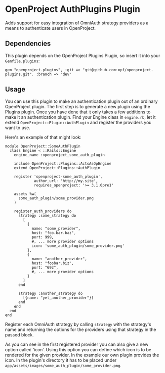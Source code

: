 # OpenProject AuthPlugins Plugin

Adds support for easy integration of OmniAuth strategy providers as a means to authenticate users in OpenProject.

## Dependencies

This plugin depends on the OpenProject Plugins Plugin, so insert it into your `Gemfile.plugins`:

    gem "openproject-plugins", :git => "git@github.com:opf/openproject-plugins.git", :branch => "dev"

## Usage

You can use this plugin to make an authentication plugin out of an ordinary OpenProject plugin.
The first step is to generate a new plugin using the Plugins plugin.
Once you have done that it only takes a few additions to make it an authentication plugin.
Find your Engine class in `engine.rb`, let it extend `OpenProject::Plugin::AuthPlugin` and register the providers you want to use.

Here's an example of that might look:

    module OpenProject::SomeAuthPlugin
      class Engine < ::Rails::Engine
        engine_name :openproject_some_auth_plugin

        include OpenProject::Plugins::ActsAsOpEngine
        extend OpenProject::Plugins::AuthPlugin

        register 'openproject-some_auth_plugin',
                 author_url: 'http://my.site',
                 requires_openproject: '>= 3.1.0pre1'

        assets %w(
          some_auth_plugin/some_provider.png
        )

        register_auth_providers do
          strategy :some_strategy do
            [
              {
                name: "some_provider",
                host: "foo.bar.baz",
                port: 999,
                #, ... more provider options
                icon: 'some_auth_plugin/some_provider.png'
              },
              {
                name: "another_provider",
                host: "foobar.biz",
                port: "692",
                #, ... more provider options
              }
            ]
          end

          strategy :another_strategy do
            [{name: "yet_another_provider"}]
          end
        end
      end
    end

Register each OmniAuth strategy by calling `strategy` with the strategy's name and returning the options for the providers using that strategy in the passed block.

As you can see in the first registered provider you can also give a new option called 'icon'.
Using this option you can define which icon is to be rendered for the given provider.
In the example our own plugin provides the icon. In the plugin's directory it has to be placed under `app/assets/images/some_auth_plugin/some_provider.png`.
